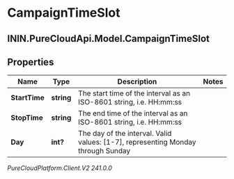 # CampaignTimeSlot

## ININ.PureCloudApi.Model.CampaignTimeSlot

## Properties

|Name | Type | Description | Notes|
|------------ | ------------- | ------------- | -------------|
| **StartTime** | **string** | The start time of the interval as an ISO-8601 string, i.e. HH:mm:ss | |
| **StopTime** | **string** | The end time of the interval as an ISO-8601 string, i.e. HH:mm:ss | |
| **Day** | **int?** | The day of the interval. Valid values: [1-7], representing Monday through Sunday | |



_PureCloudPlatform.Client.V2 241.0.0_
